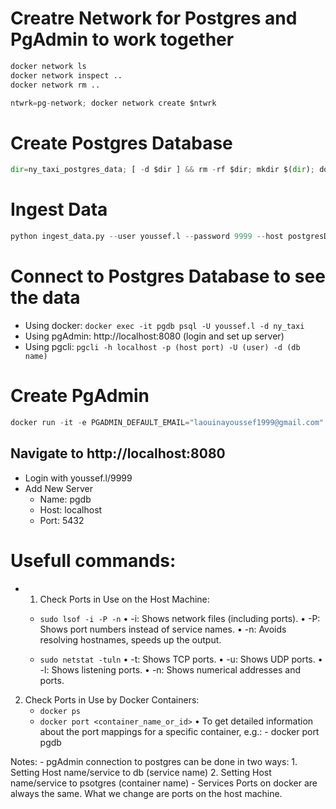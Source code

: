 # Creatre Network for Postgres and PgAdmin to work together
```python
docker network ls
docker network inspect ..
docker network rm ..

ntwrk=pg-network; docker network create $ntwrk
```

# Create Postgres Database
```python
dir=ny_taxi_postgres_data; [ -d $dir ] && rm -rf $dir; mkdir $(dir); docker run -it -e POSTGRES_USER=youssef.l -e POSTGRES_PASSWORD=9999 -e POSTGRES_DB=ny_taxi -v $(pwd)/$(dir):/var/lib/postgresql/data -p 5432:5432 --network=$ntwrk --name=pgdb postgres:13
```

# Ingest Data
```python
python ingest_data.py --user youssef.l --password 9999 --host postgresDB --port 5432 --db ny_taxi --table_name green_taxi_trips --url https://d37ci6vzurychx.cloudfront.net/trip-data/green_tripdata_2021-01.parquet
```

# Connect to Postgres Database to see the data

- Using docker: ``` docker exec -it pgdb psql -U youssef.l -d ny_taxi ```
- Using pgAdmin: http://localhost:8080 (login and set up server)
- Using pgcli: ``` pgcli -h localhost -p (host port) -U (user) -d (db name) ```

# Create PgAdmin
```python
docker run -it -e PGADMIN_DEFAULT_EMAIL="laouinayoussef1999@gmail.com" -e PGADMIN_DEFAULT_PASSWORD=9999 -p 8080:80 --network=$ntwrk --name=pgadmin dpage/pgadmin4
```

## Navigate to http://localhost:8080
- Login with youssef.l/9999
- Add New Server
    - Name: pgdb
    - Host: localhost
    - Port: 5432

# Usefull commands:

- 1. Check Ports in Use on the Host Machine:
    - ``` sudo lsof -i -P -n ```
    	•	-i: Shows network files (including ports).
        •	-P: Shows port numbers instead of service names.
        •	-n: Avoids resolving hostnames, speeds up the output.

    - ``` sudo netstat -tuln ```
    	•	-t: Shows TCP ports.
        •	-u: Shows UDP ports.
        •	-l: Shows listening ports.
        •	-n: Shows numerical addresses and ports.

2. Check Ports in Use by Docker Containers:
    - ``` docker ps ```
    - ``` docker port <container_name_or_id> ```
        •	To get detailed information about the port mappings for a specific container, e.g.:
            - docker port pgdb

Notes:
    - pgAdmin connection to postgres can be done in two ways:
        1. Setting Host name/service to db (service name)
        2. Setting Host name/service to psotgres (container name)
    - Services Ports on docker are always the same. What we change are ports on the host machine.
    
